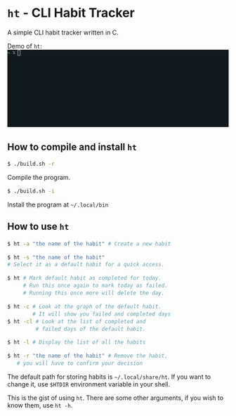 # `ht` - CLI Habit Tracker
A simple CLI habit tracker written in C. 

Demo of `ht`:
![htdemo](htdemo.gif)

## How to compile and install `ht`
```sh
$ ./build.sh -r 
```
Compile the program.

```sh
$ ./build.sh -i
```
Install the program at `~/.local/bin`


## How to use `ht`

```sh
$ ht -a "the name of the habit" # Create a new habit
```

```sh
$ ht -s "the name of the habit" 
# Select it as a default habit for a quick access.
```

```sh
$ ht # Mark default habit as completed for today.
     # Run this once again to mark today as failed.
     # Running this once more will delete the day.
```

```sh
$ ht -c # Look at the graph of the default habit.
        # It will show you failed and completed days
$ ht -cl # Look at the list of completed and
         # failed days of the default habit.
```

```sh
$ ht -l # Display the list of all the habits
```

```sh
$ ht -r "the name of the habit" # Remove the habit, 
   # you will have to confirm your decision
```

The default path for storing habits is `~/.local/share/ht`. If you want to change it, use `$HTDIR` environment variable in your shell.

This is the gist of using `ht`. There are some other arguments, if you wish to know them, use `ht -h`.
